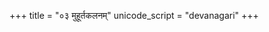 +++
title = "०३ मुहूर्तकलनम्"
unicode_script = "devanagari"
+++

<div class="js_include" url="../../../../../../kalpaH/brAhmaNam/taittirIyam/kriyA/muhUrta-kalanam/"  newLevelForH1="2" includeTitle="true"> </div>  

